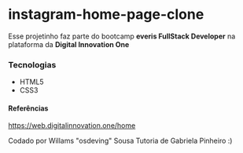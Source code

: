 # instagram-home-page-clone

Esse projetinho faz parte do bootcamp **everis FullStack Developer** na plataforma da **Digital Innovation One**

### Tecnologias

- HTML5
- CSS3

#### Referências

https://web.digitalinnovation.one/home

Codado por Willams "osdeving" Sousa
Tutoria de Gabriela Pinheiro :)
